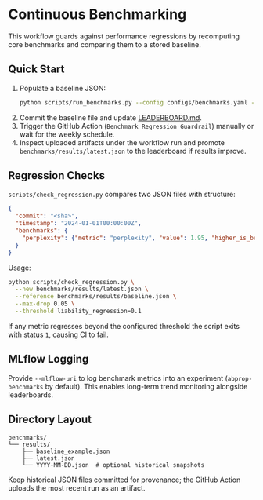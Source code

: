 # Continuous Benchmarking

This workflow guards against performance regressions by recomputing core benchmarks and comparing them to a stored baseline.

## Quick Start

1. Populate a baseline JSON:
   ```bash
   python scripts/run_benchmarks.py --config configs/benchmarks.yaml --output benchmarks/results/baseline.json
   ```
2. Commit the baseline file and update [LEADERBOARD.md](../LEADERBOARD.md).
3. Trigger the GitHub Action (`Benchmark Regression Guardrail`) manually or wait for the weekly schedule.
4. Inspect uploaded artifacts under the workflow run and promote `benchmarks/results/latest.json` to the leaderboard if results improve.

## Regression Checks

`scripts/check_regression.py` compares two JSON files with structure:

```json
{
  "commit": "<sha>",
  "timestamp": "2024-01-01T00:00:00Z",
  "benchmarks": {
    "perplexity": {"metric": "perplexity", "value": 1.95, "higher_is_better": false}
  }
}
```

Usage:

```bash
python scripts/check_regression.py \
  --new benchmarks/results/latest.json \
  --reference benchmarks/results/baseline.json \
  --max-drop 0.05 \
  --threshold liability_regression=0.1
```

If any metric regresses beyond the configured threshold the script exits with status `1`, causing CI to fail.

## MLflow Logging

Provide `--mlflow-uri` to log benchmark metrics into an experiment (`abprop-benchmarks` by default). This enables long-term trend monitoring alongside leaderboards.

## Directory Layout

```
benchmarks/
└── results/
    ├── baseline_example.json
    ├── latest.json
    └── YYYY-MM-DD.json  # optional historical snapshots
```

Keep historical JSON files committed for provenance; the GitHub Action uploads the most recent run as an artifact.
